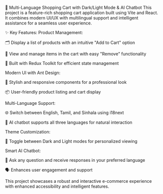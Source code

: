 🛒 Multi-Language Shopping Cart with Dark/Light Mode & AI Chatbot
This project is a feature-rich shopping cart application built using Vite and React. It combines modern UI/UX with multilingual support and intelligent assistance for a seamless user experience.

✨ Key Features:
Product Management:

🗂️ Display a list of products with an intuitive "Add to Cart" option

🛒 View and manage items in the cart with easy "Remove" functionality

🧩 Built with Redux Toolkit for efficient state management

Modern UI with Ant Design:

💅 Stylish and responsive components for a professional look

📦 User-friendly product listing and cart display

Multi-Language Support:

🌐 Switch between English, Tamil, and Sinhala using i18next

💬 AI chatbot supports all three languages for natural interaction

Theme Customization:

🌙 Toggle between Dark and Light modes for personalized viewing

Smart AI Chatbot:

🤖 Ask any question and receive responses in your preferred language

🗣️ Enhances user engagement and support

This project showcases a robust and interactive e-commerce experience with enhanced accessibility and intelligent features.
